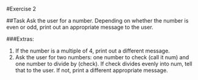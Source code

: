#Exercise 2

##Task
Ask the user for a number. 
Depending on whether the number is even or odd, print out an appropriate message to the user.

###Extras:

1. If the number is a multiple of 4, print out a different message.
2. Ask the user for two numbers: one number to check (call it num) and one number to divide by (check). 
If check divides evenly into num, tell that to the user. If not, print a different appropriate message.
